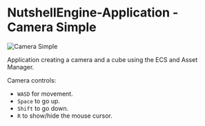 # NutshellEngine-Application - Camera Simple
![Camera Simple](https://i.imgur.com/e2v6yIl.png)

Application creating a camera and a cube using the ECS and Asset Manager.

Camera controls:
- ``WASD`` for movement.
- ``Space`` to go up.
- ``Shift`` to go down.
- ``R`` to show/hide the mouse cursor.